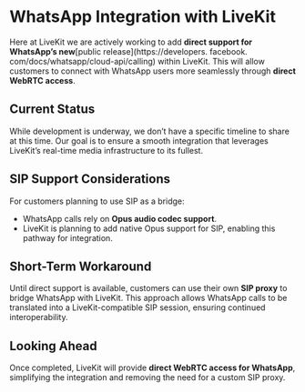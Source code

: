 # WhatsApp Integration with LiveKit

Here at LiveKit we are actively working to add **direct support for WhatsApp’s new**[public release](https://developers. facebook. com/docs/whatsapp/cloud-api/calling) within LiveKit. This will allow customers to connect with WhatsApp users more seamlessly through **direct WebRTC access**.


## Current Status

While development is underway, we don’t have a specific timeline to share at this time. Our goal is to ensure a smooth integration that leverages LiveKit’s real-time media infrastructure to its fullest.


## SIP Support Considerations

For customers planning to use SIP as a bridge:


- WhatsApp calls rely on **Opus audio codec support**.
- LiveKit is planning to add native Opus support for SIP, enabling this pathway for integration.


## Short-Term Workaround

Until direct support is available, customers can use their own **SIP proxy** to bridge WhatsApp with LiveKit. This approach allows WhatsApp calls to be translated into a LiveKit-compatible SIP session, ensuring continued interoperability.


## Looking Ahead

Once completed, LiveKit will provide **direct WebRTC access for WhatsApp**, simplifying the integration and removing the need for a custom SIP proxy.